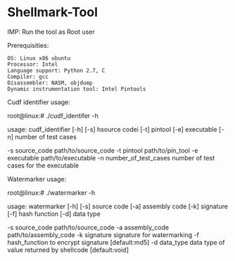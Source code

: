 # Shellmark-Tool
IMP: Run the tool as Root user

Prerequisities:

    OS: Linux x86 ubuntu
    Processor: Intel
    Language support: Python 2.7, C
    Compiler: gcc
    Disassembler: NASM, objdump
    Dynamic instrumentation tool: Intel Pintools

Cudf identifier usage:

root@linux:# ./cudf_identifer -h

usage: cudf_identifier [-h] [-s] hsource codei [-t] pintool [-e] executable [-n] number of test cases

-s source_code           path/to/source_code
-t                       pintool path/to/pin_tool 
-e executable            path/to/executable 
-n number_of_test_cases  number of test cases for the executable

Watermarker usage:

root@linux:# ./watermarker -h

usage: watermarker [-h] [-s] source code [-a] assembly code [-k] signature [-f] hash function [-d] data type

-s source_code     path/to/source_code 
-a assembly_code   path/to/assembly_code 
-k signature       signature for watermarking 
-f hash_function   to encrypt signature [default:md5] 
-d data_type data  type of value returned by shellcode [default:void]
